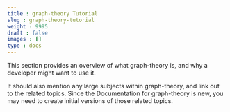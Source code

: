 ```yaml
---
title : graph-theory Tutorial
slug : graph-theory-tutorial
weight : 9995
draft : false
images : []
type : docs
---
```


This section provides an overview of what graph-theory is, and why a developer might want to use it.

It should also mention any large subjects within graph-theory, and link out to the related topics.  Since the Documentation for graph-theory is new, you may need to create initial versions of those related topics.

